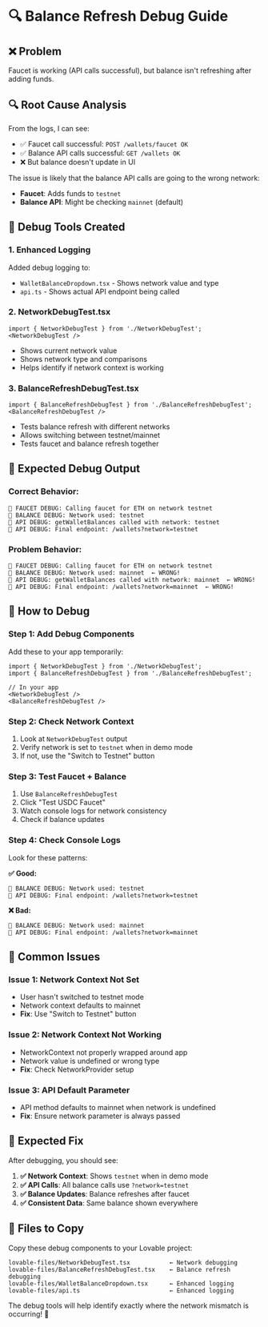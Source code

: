 # 🔍 Balance Refresh Debug Guide

## ❌ **Problem**
Faucet is working (API calls successful), but balance isn't refreshing after adding funds.

## 🔍 **Root Cause Analysis**

From the logs, I can see:
- ✅ Faucet call successful: `POST /wallets/faucet OK`
- ✅ Balance API calls successful: `GET /wallets OK`
- ❌ But balance doesn't update in UI

The issue is likely that the balance API calls are going to the wrong network:
- **Faucet**: Adds funds to `testnet`
- **Balance API**: Might be checking `mainnet` (default)

## 🧪 **Debug Tools Created**

### **1. Enhanced Logging**
Added debug logging to:
- `WalletBalanceDropdown.tsx` - Shows network value and type
- `api.ts` - Shows actual API endpoint being called

### **2. NetworkDebugTest.tsx**
```tsx
import { NetworkDebugTest } from './NetworkDebugTest';
<NetworkDebugTest />
```
- Shows current network value
- Shows network type and comparisons
- Helps identify if network context is working

### **3. BalanceRefreshDebugTest.tsx**
```tsx
import { BalanceRefreshDebugTest } from './BalanceRefreshDebugTest';
<BalanceRefreshDebugTest />
```
- Tests balance refresh with different networks
- Allows switching between testnet/mainnet
- Tests faucet and balance refresh together

## 🎯 **Expected Debug Output**

### **Correct Behavior:**
```
🧪 FAUCET DEBUG: Calling faucet for ETH on network testnet
🧪 BALANCE DEBUG: Network used: testnet
🧪 API DEBUG: getWalletBalances called with network: testnet
🧪 API DEBUG: Final endpoint: /wallets?network=testnet
```

### **Problem Behavior:**
```
🧪 FAUCET DEBUG: Calling faucet for ETH on network testnet
🧪 BALANCE DEBUG: Network used: mainnet  ← WRONG!
🧪 API DEBUG: getWalletBalances called with network: mainnet  ← WRONG!
🧪 API DEBUG: Final endpoint: /wallets?network=mainnet  ← WRONG!
```

## 🔧 **How to Debug**

### **Step 1: Add Debug Components**
Add these to your app temporarily:

```tsx
import { NetworkDebugTest } from './NetworkDebugTest';
import { BalanceRefreshDebugTest } from './BalanceRefreshDebugTest';

// In your app
<NetworkDebugTest />
<BalanceRefreshDebugTest />
```

### **Step 2: Check Network Context**
1. Look at `NetworkDebugTest` output
2. Verify network is set to `testnet` when in demo mode
3. If not, use the "Switch to Testnet" button

### **Step 3: Test Faucet + Balance**
1. Use `BalanceRefreshDebugTest`
2. Click "Test USDC Faucet"
3. Watch console logs for network consistency
4. Check if balance updates

### **Step 4: Check Console Logs**
Look for these patterns:

**✅ Good:**
```
🧪 BALANCE DEBUG: Network used: testnet
🧪 API DEBUG: Final endpoint: /wallets?network=testnet
```

**❌ Bad:**
```
🧪 BALANCE DEBUG: Network used: mainnet
🧪 API DEBUG: Final endpoint: /wallets?network=mainnet
```

## 🚨 **Common Issues**

### **Issue 1: Network Context Not Set**
- User hasn't switched to testnet mode
- Network context defaults to mainnet
- **Fix**: Use "Switch to Testnet" button

### **Issue 2: Network Context Not Working**
- NetworkContext not properly wrapped around app
- Network value is undefined or wrong type
- **Fix**: Check NetworkProvider setup

### **Issue 3: API Default Parameter**
- API method defaults to mainnet when network is undefined
- **Fix**: Ensure network parameter is always passed

## 🎉 **Expected Fix**

After debugging, you should see:

1. **✅ Network Context**: Shows `testnet` when in demo mode
2. **✅ API Calls**: All balance calls use `?network=testnet`
3. **✅ Balance Updates**: Balance refreshes after faucet
4. **✅ Consistent Data**: Same balance shown everywhere

## 📁 **Files to Copy**

Copy these debug components to your Lovable project:

```
lovable-files/NetworkDebugTest.tsx           ← Network debugging
lovable-files/BalanceRefreshDebugTest.tsx    ← Balance refresh debugging
lovable-files/WalletBalanceDropdown.tsx      ← Enhanced logging
lovable-files/api.ts                         ← Enhanced logging
```

The debug tools will help identify exactly where the network mismatch is occurring! 🧪
